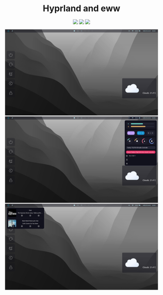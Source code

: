 <div align="center">
    <h1>Hyprland and eww</h1>
    <img src="https://img.shields.io/github/last-commit/WinterKRALLe/dotfiles?style=for-the-badge&color=ffb4a2&labelColor=201a19">
    <img src="https://img.shields.io/github/stars/WinterKRALLe/dotfiles?style=for-the-badge&color=e6c419&labelColor=1d1b16">
    <img src="https://img.shields.io/github/repo-size/WinterKRALLe/dotfiles?style=for-the-badge&color=a8c7ff&labelColor=1a1b1f">
</div>

![HyprEWW](https://github.com/WinterKRALLe/dotfiles/blob/main/.github/2024-05-15-130323_hyprshot.png)
![SystemMenu](https://github.com/WinterKRALLe/dotfiles/blob/main/.github/2024-05-15-130333_hyprshot.png)
![MprisMenu](https://github.com/WinterKRALLe/dotfiles/blob/main/.github/2024-05-15-130340_hyprshot.png)
